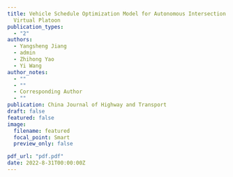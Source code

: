 ```yaml
---
title: Vehicle Schedule Optimization Model for Autonomous Intersection Based on
  Virtual Platoon
publication_types:
  - "2"
authors:
  - Yangsheng Jiang
  - admin
  - Zhihong Yao
  - Yi Wang
author_notes:
  - ""
  - ""
  - Corresponding Author
  - ""
publication: China Journal of Highway and Transport
draft: false
featured: false
image:
  filename: featured
  focal_point: Smart
  preview_only: false

pdf_url: "pdf.pdf"
date: 2022-8-31T00:00:00Z
---
```

